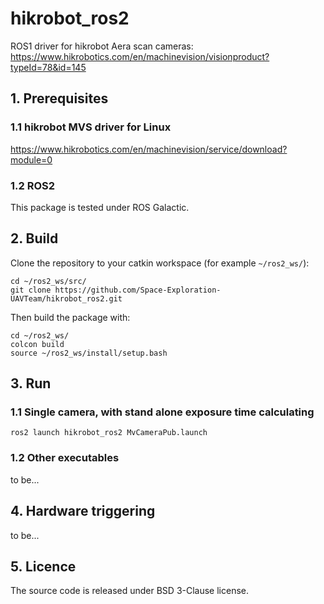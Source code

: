 # hikrobot_ros2
ROS1 driver for hikrobot Aera scan cameras: https://www.hikrobotics.com/en/machinevision/visionproduct?typeId=78&id=145

## 1. Prerequisites
### 1.1 hikrobot MVS driver for Linux
https://www.hikrobotics.com/en/machinevision/service/download?module=0

### 1.2 ROS2
This package is tested under ROS Galactic.

## 2. Build 
Clone the repository to your catkin workspace (for example `~/ros2_ws/`):
```
cd ~/ros2_ws/src/
git clone https://github.com/Space-Exploration-UAVTeam/hikrobot_ros2.git
```
Then build the package with:
```
cd ~/ros2_ws/
colcon build
source ~/ros2_ws/install/setup.bash
```

## 3. Run
### 1.1 Single camera, with stand alone exposure time calculating
```
ros2 launch hikrobot_ros2 MvCameraPub.launch
```
### 1.2 Other executables
to be...

## 4. Hardware triggering
to be...

## 5. Licence
The source code is released under BSD 3-Clause license.
